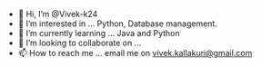 - 👋 Hi, I’m @Vivek-k24
- 👀 I’m interested in ... Python, Database management.
- 🌱 I’m currently learning ... Java and Python
- 💞️ I’m looking to collaborate on ...
- 📫 How to reach me ... email me on vivek.kallakuri@gmail.com

<!---
Vivek-k24/Vivek-k24 is a ✨ special ✨ repository because its `README.md` (this file) appears on your GitHub profile.
You can click the Preview link to take a look at your changes.
--->
